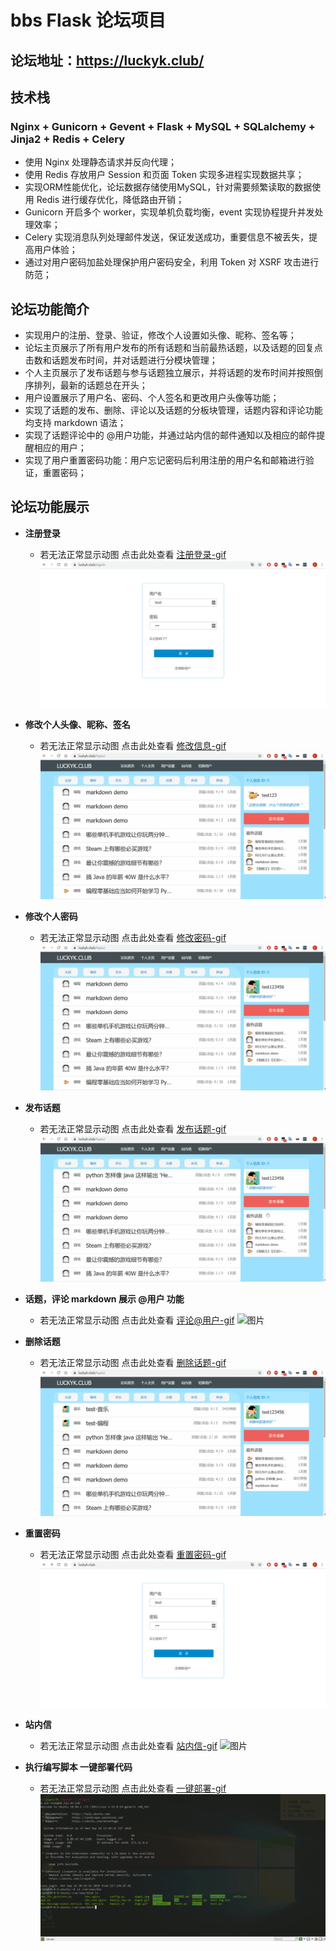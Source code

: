 # bbs  Flask 论坛项目 

## 论坛地址：https://luckyk.club/

## 技术栈
### Nginx + Gunicorn + Gevent + Flask + MySQL + SQLalchemy + Jinja2 + Redis + Celery

- 使用 Nginx 处理静态请求并反向代理；
- 使用 Redis 存放用户 Session 和页面 Token 实现多进程实现数据共享；
- 实现ORM性能优化，论坛数据存储使用MySQL，针对需要频繁读取的数据使用 Redis 进行缓存优化，降低路由开销；
- Gunicorn 开启多个 worker，实现单机负载均衡，event 实现协程提升并发处理效率；
- Celery 实现消息队列处理邮件发送，保证发送成功，重要信息不被丢失，提高用户体验；
- 通过对用户密码加盐处理保护用户密码安全，利用 Token 对 XSRF 攻击进行防范；

## 论坛功能简介
- 实现用户的注册、登录、验证，修改个人设置如头像、昵称、签名等；
- 论坛主页展示了所有用户发布的所有话题和当前最热话题，以及话题的回复点击数和话题发布时间，并对话题进行分模块管理；
- 个人主页展示了发布话题与参与话题独立展示，并将话题的发布时间并按照倒序排列，最新的话题总在开头；
- 用户设置展示了用户名、密码、个人签名和更改用户头像等功能；
- 实现了话题的发布、删除、评论以及话题的分板块管理，话题内容和评论功能均支持 markdown 语法；
- 实现了话题评论中的 @用户功能，并通过站内信的邮件通知以及相应的邮件提醒相应的用户；
- 实现了用户重置密码功能：用户忘记密码后利用注册的用户名和邮箱进行验证，重置密码；

## 论坛功能展示
- **注册登录** 
  - 若无法正常显示动图 点击此处查看 [注册登录-gif](https://luckyk.club/images/register.gif)
![图片](images/register.gif)

- **修改个人头像、昵称、签名**
  - 若无法正常显示动图 点击此处查看 [修改信息-gif](https://luckyk.club/images/setting.gif)
![图片](images/setting.gif)

- **修改个人密码**
   - 若无法正常显示动图 点击此处查看 [修改密码-gif](https://luckyk.club/images/setting_password.gif)
![图片](images/setting_password.gif)
 
- **发布话题**
  - 若无法正常显示动图 点击此处查看 [发布话题-gif](https://luckyk.club/images/topic.gif)
![图片](images/topic.gif)

- **话题，评论 markdown 展示 @用户 功能**
  - 若无法正常显示动图 点击此处查看 [评论@用户-gif](https://luckyk.club/images/markdown.gif)
![图片](images/markdown.gif)

- **删除话题**
  - 若无法正常显示动图 点击此处查看 [删除话题-gif](https://luckyk.club/images/delete.gif)
![图片](images/delete.gif)

- **重置密码**
  - 若无法正常显示动图 点击此处查看 [重置密码-gif](https://luckyk.club/images/reset.gif)
![图片](images/reset.gif)

- **站内信**
  - 若无法正常显示动图 点击此处查看 [站内信-gif](https://luckyk.club/images/email.gif)
![图片](images/email.gif)

- **执行编写脚本 一键部署代码**
  - 若无法正常显示动图 点击此处查看 [一键部署-gif](https://luckyk.club/images/deploy.gif)
![图片](images/deploy.gif)



